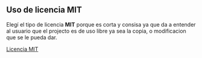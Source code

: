 ## Uso de licencia MIT

Elegí el tipo de licencia **MIT** porque es corta y consisa ya que da a entender al usuario que el projecto es de uso libre ya sea la copia, o modificacion que se le pueda dar.

[Licencia MIT](https://choosealicense.com/licenses/mit/)

